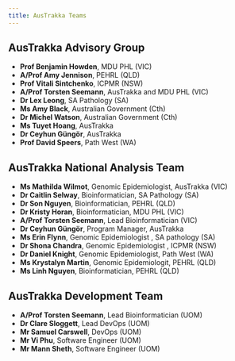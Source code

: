```yaml
---
title: AusTrakka Teams
---
```



## AusTrakka Advisory Group
- **Prof Benjamin Howden**, MDU PHL (VIC)
- **A/Prof Amy Jennison**, PEHRL (QLD)
- **Prof Vitali Sintchenko**, ICPMR (NSW)
- **A/Prof Torsten Seemann**, AusTrakka and MDU PHL (VIC)
- **Dr Lex Leong**, SA Pathology (SA)
- **Ms Amy Black**, Australian Government (Cth)
- **Dr Michel Watson**, Australian Government (Cth)
- **Ms Tuyet Hoang**, AusTrakka
- **Dr Ceyhun Güngör**, AusTrakka
- **Prof David Speers**, Path West (WA)


## AusTrakka National Analysis Team

- **Ms Mathilda Wilmot**, Genomic Epidemiologist, AusTrakka (VIC)
- **Dr Caitlin Selway**, Bioinformatician, SA Pathology (SA)
- **Dr Son Nguyen**, Bioinformatician, PEHRL (QLD)
- **Dr Kristy Horan**, Bioinformatician, MDU PHL (VIC)
- **A/Prof Torsten Seemann**, Lead Bioinformatician (VIC)
- **Dr Ceyhun Güngör**, Program Manager, AusTrakka
- **Ms Erin Flynn**, Genomic Epidemiologist , SA pathology (SA) 
- **Dr Shona Chandra**, Genomic Epidemiologist , ICPMR (NSW)
- **Dr Daniel Knight**, Genomic Epidemiologist, Path West (WA)
- **Ms Krystalyn Martin**, Genomic Epidemiologit, PEHRL (QLD)
- **Ms Linh Nguyen**, Bioinformatician, PEHRL (QLD)

## AusTrakka Development Team

- **A/Prof Torsten Seemann**, Lead Bioinformatician (UOM)
- **Dr Clare Sloggett**, Lead DevOps (UOM)
- **Mr Samuel Carswell**, DevOps (UOM)
- **Mr Vi Phu**, Software Engineer (UOM)
- **Mr Mann Sheth**, Software Engineer (UOM)